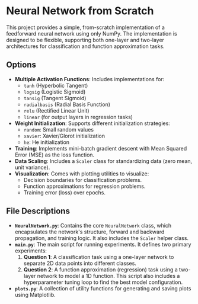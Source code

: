 # Neural Network from Scratch

This project provides a simple, from-scratch implementation of a feedforward neural network using only NumPy. The implementation is designed to be flexible, supporting both one-layer and two-layer architectures for classification and function approximation tasks.

## Options

- **Multiple Activation Functions**: Includes implementations for:
  - `tanh` (Hyperbolic Tangent)
  - `logsig` (Logistic Sigmoid)
  - `tansig` (Tangent Sigmoid)
  - `radialbasis` (Radial Basis Function)
  - `relu` (Rectified Linear Unit)
  - `linear` (for output layers in regression tasks)
- **Weight Initialization**: Supports different initialization strategies:
  - `random`: Small random values
  - `xavier`: Xavier/Glorot initialization
  - `he`: He initialization
- **Training**: Implements mini-batch gradient descent with Mean Squared Error (MSE) as the loss function.
- **Data Scaling**: Includes a `Scaler` class for standardizing data (zero mean, unit variance).
- **Visualization**: Comes with plotting utilities to visualize:
  - Decision boundaries for classification problems.
  - Function approximations for regression problems.
  - Training error (loss) over epochs.

## File Descriptions

- **`NeuralNetwork.py`**: Contains the core `NeuralNetwork` class, which encapsulates the network's structure, forward and backward propagation, and training logic. It also includes the `Scaler` helper class.
- **`main.py`**: The main script for running experiments. It defines two primary experiments:
  1.  **Question 1**: A classification task using a one-layer network to separate 2D data points into different classes.
  2.  **Question 2**: A function approximation (regression) task using a two-layer network to model a 1D function. This script also includes a hyperparameter tuning loop to find the best model configuration.
- **`plots.py`**: A collection of utility functions for generating and saving plots using Matplotlib.

